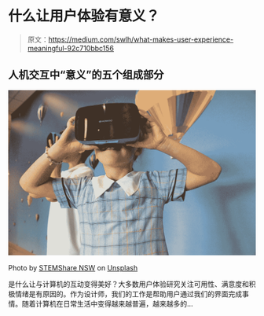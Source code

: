 # 什么让用户体验有意义？

> 原文：<https://medium.com/swlh/what-makes-user-experience-meaningful-92c710bbc156>

## 人机交互中“意义”的五个组成部分

![](img/d618266d38faed2c59dd50d88b6fbfcd.png)

Photo by [STEMShare NSW](https://unsplash.com/@stemshare_community?utm_source=unsplash&utm_medium=referral&utm_content=creditCopyText) on [Unsplash](https://unsplash.com/search/photos/vr?utm_source=unsplash&utm_medium=referral&utm_content=creditCopyText)

是什么让与计算机的互动变得美好？大多数用户体验研究关注可用性、满意度和积极情绪是有原因的。作为设计师，我们的工作是帮助用户通过我们的界面完成事情。随着计算机在日常生活中变得越来越普遍，越来越多的…